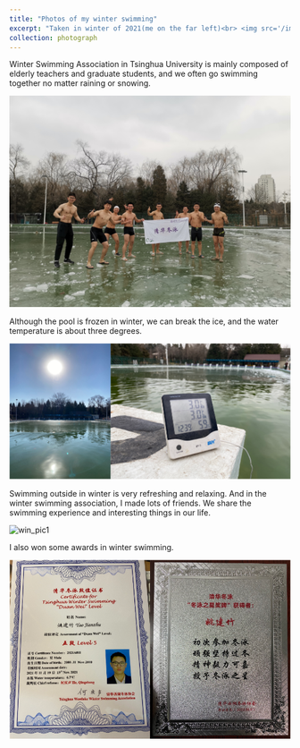 ```yaml
---
title: "Photos of my winter swimming"
excerpt: "Taken in winter of 2021(me on the far left)<br> <img src='/images/photograph/win_pic2.JPG' width='700'>"
collection: photograph
---
```


Winter Swimming Association in Tsinghua University is mainly composed of elderly teachers and graduate students, and we often go swimming together no matter raining or snowing.

![win_pic1](/images/photograph/win_pic2.JPG)

Although the pool is frozen in winter, we can break the ice, and the water temperature is about three degrees.

![ice](/images/photograph/ice.png)

Swimming outside in winter is very refreshing and relaxing. And in the winter swimming association, I made lots of friends. We share the swimming experience and interesting things in our life.

![win_pic1](/images/photograph/win_pic1.JPG)

I also won some awards in winter swimming.

![win_cert](/images/photograph/win_cert.png)
